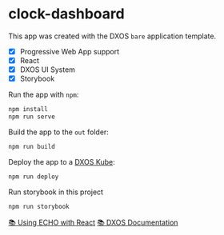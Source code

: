 # clock-dashboard

This app was created with the DXOS `bare` application template.

- [x] Progressive Web App support
- [x] React
- [x] DXOS UI System
- [x] Storybook

Run the app with `npm`:

```bash
npm install
npm run serve
```

Build the app to the `out` folder:

```bash
npm run build
```

Deploy the app to a [DXOS Kube](https://docs.dxos.org/guide/kube):

```bash
npm run deploy
```

Run storybook in this project

```bash
npm run storybook
```

[📚 Using ECHO with React](https://docs.dxos.org/guide/react)
[📚 DXOS Documentation](https://docs.dxos.org)
